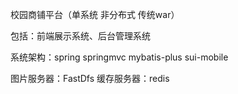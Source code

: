 校园商铺平台（单系统 非分布式 传统war）

包括：前端展示系统、后台管理系统

系统架构：spring springmvc mybatis-plus sui-mobile 

图片服务器：FastDfs
缓存服务器：redis
